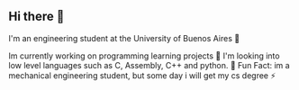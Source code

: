 ## Hi there 👋
I'm an engineering student at the University of Buenos Aires 📙

Im currently working on programming learning projects 🌱
I'm looking into low level languages such as C, Assembly, C++ and python. 🔭
Fun Fact: im a mechanical engineering student, but some day i will get my cs degree ⚡

<!--
**SamDhara/SamDhara** is a ✨ _special_ ✨ repository because its `README.md` (this file) appears on your GitHub profile.

Here are some ideas to get you started:

- 🔭 I’m currently working on ...
- 🌱 I’m currently learning ...
- 👯 I’m looking to collaborate on ...
- 🤔 I’m looking for help with ...
- 💬 Ask me about ...
- 📫 How to reach me: ...
- 😄 Pronouns: ...
- ⚡ Fun fact: ...
-->
